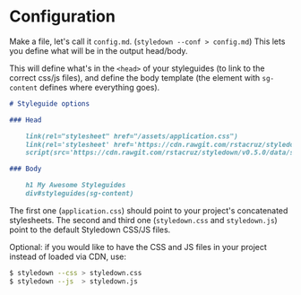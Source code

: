 Configuration
=============

Make a file, let's call it `config.md`. (`styledown --conf > config.md`) This
lets you define what will be in the output head/body.

This will define what's in the `<head>` of your styleguides (to link to the 
    correct css/js files), and define the body template (the element with 
      `sg-content` defines where everything goes).

```markdown
# Styleguide options

### Head

    link(rel="stylesheet" href="/assets/application.css")
    link(rel='stylesheet' href='https://cdn.rawgit.com/rstacruz/styledown/v0.5.0/data/styledown.css')
    script(src='https://cdn.rawgit.com/rstacruz/styledown/v0.5.0/data/styledown.js')

### Body

    h1 My Awesome Styleguides
    div#styleguides(sg-content)
```

The first one (`application.css`) should point to your project's concatenated
stylesheets. The second and third one (`styledown.css` and `styledown.js`)
point to the default Styledown CSS/JS files.

Optional: if you would like to have the CSS and JS files in your project
instead of loaded via CDN, use:

```sh
$ styledown --css > styledown.css
$ styledown --js  > styledown.js
```

